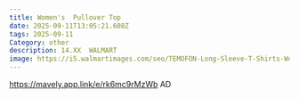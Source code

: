 ```yaml
---
title: Women's  Pullover Top
date: 2025-09-11T13:05:21.608Z
tags: 2025-09-11
Category: other
description: 14.XX  WALMART
image: https://i5.walmartimages.com/seo/TEMOFON-Long-Sleeve-T-Shirts-Womens-Oversized-Sweatshirts-Fall-Striped-Color-Block-Pullover-Tops-Loose-Casual-Tunic-Tops-Outfits-Fashion-Shirts-Outfi_c6c740d1-329f-47db-aadb-86bcdc541742.8333b12a07d031c9cac1b2b57174bed2.jpeg?odnHeight=573&odnWidth=573&odnBg=FFFFFF
---
```

https://mavely.app.link/e/rk6mc9rMzWb AD